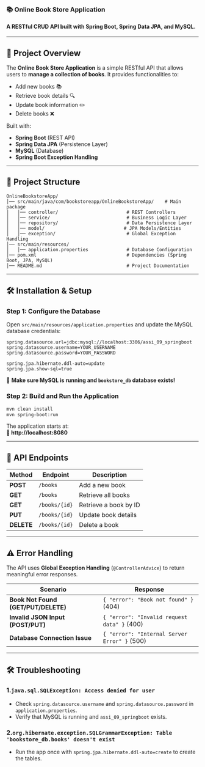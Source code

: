 ### 📚 **Online Book Store Application**
#### A RESTful CRUD API built with Spring Boot, Spring Data JPA, and MySQL.

---

## 📌 **Project Overview**
The **Online Book Store Application** is a simple RESTful API that allows users to **manage a collection of books**. It provides functionalities to:
- Add new books 📚
- Retrieve book details 🔍
- Update book information ✏️
- Delete books ❌

Built with:
- **Spring Boot** (REST API)
- **Spring Data JPA** (Persistence Layer)
- **MySQL** (Database)
- **Spring Boot Exception Handling**

---

## 📁 **Project Structure**
```
OnlineBookstoreApp/
│── src/main/java/com/bookstoreapp/OnlineBookstoreApp/    # Main package
│   │── controller/                         # REST Controllers
│   │── service/                            # Business Logic Layer
│   │── repository/                         # Data Persistence Layer
│   │── model/                             # JPA Models/Entities
│   │── exception/                          # Global Exception Handling
│── src/main/resources/
│   │── application.properties              # Database Configuration
│── pom.xml                                 # Dependencies (Spring Boot, JPA, MySQL)
│── README.md                               # Project Documentation
```

---

## 🛠 **Installation & Setup**

### **Step 1: Configure the Database**
Open `src/main/resources/application.properties` and update the MySQL database credentials:
```properties
spring.datasource.url=jdbc:mysql://localhost:3306/assi_09_springboot
spring.datasource.username=YOUR_USERNAME
spring.datasource.password=YOUR_PASSWORD

spring.jpa.hibernate.ddl-auto=update
spring.jpa.show-sql=true
```
🚨 **Make sure MySQL is running and `bookstore_db` database exists!**

### **Step 2: Build and Run the Application**
```sh
mvn clean install
mvn spring-boot:run
```
The application starts at:  
**📍 http://localhost:8080**

---

## 🚀 **API Endpoints**
| Method | Endpoint | Description |
|--------|---------|-------------|
| **POST** | `/books` | Add a new book |
| **GET** | `/books` | Retrieve all books |
| **GET** | `/books/{id}` | Retrieve a book by ID |
| **PUT** | `/books/{id}` | Update book details |
| **DELETE** | `/books/{id}` | Delete a book |

---

## ⚠️ **Error Handling**
The API uses **Global Exception Handling** (`@ControllerAdvice`) to return meaningful error responses.

| Scenario | Response |
|----------|---------|
| **Book Not Found (GET/PUT/DELETE)** | `{ "error": "Book not found" }` (404) |
| **Invalid JSON Input (POST/PUT)** | `{ "error": "Invalid request data" }` (400) |
| **Database Connection Issue** | `{ "error": "Internal Server Error" }` (500) |

---

## 🛠 **Troubleshooting**
### **1.`java.sql.SQLException: Access denied for user`**
- Check `spring.datasource.username` and `spring.datasource.password` in `application.properties`.
- Verify that MySQL is running and `assi_09_springboot` exists.

### **2.`org.hibernate.exception.SQLGrammarException: Table 'bookstore_db.books' doesn't exist`**
- Run the app once with `spring.jpa.hibernate.ddl-auto=create` to create the tables.


